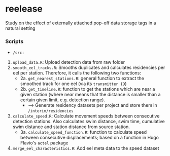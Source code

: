 # reelease
Study on the effect of externally attached pop-off data storage tags in a natural setting


### Scripts

* `/src:`

1. `upload_data.R`: Upload detection data from raw folder
2. `smooth_eel_tracks.R`: Smooths duplicates and calculates residencies per eel per station. Therefore, it calls the following two functions:
	+ 2a. `get_nearest_stations.R`: general function to extract the smoothed track for one eel (via its `transmitter ID`)
	+ 2b. `get_timeline.R`: function to get the stations which are near a given station (where near means that the distance is smaller than a certain given limit, e.g. detection range).
		- --> Generate residency datasets per project and store them in `/interim/residencies`
3. `calculate_speed.R`: Calculate movement speeds between consecutive detection stations. Also calculates swim distance, swim time, cumulative swim distance and station distance from source station.
	+ 3a. `calculate_speed_function.R`: function to calculate speed between consecutive displacements; based on a function in Hugo Flavio's `actel` package
4. `merge_eel_characteristics.R`: Add eel meta data to the speed dataset